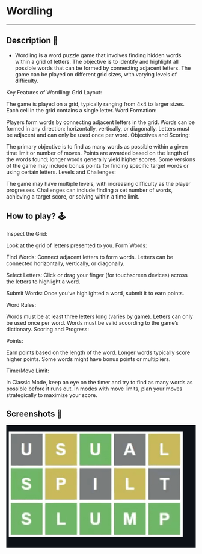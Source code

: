 # **Wordling** 

---



## **Description 📃**

- Wordling is a word puzzle game that involves finding hidden words within a grid of letters. The objective is to identify and highlight all possible words that can be formed by connecting adjacent letters. The game can be played on different grid sizes, with varying levels of difficulty.

Key Features of Wordling:
Grid Layout:

The game is played on a grid, typically ranging from 4x4 to larger sizes.
Each cell in the grid contains a single letter.
Word Formation:

Players form words by connecting adjacent letters in the grid.
Words can be formed in any direction: horizontally, vertically, or diagonally.
Letters must be adjacent and can only be used once per word.
Objectives and Scoring:

The primary objective is to find as many words as possible within a given time limit or number of moves.
Points are awarded based on the length of the words found; longer words generally yield higher scores.
Some versions of the game may include bonus points for finding specific target words or using certain letters.
Levels and Challenges:

The game may have multiple levels, with increasing difficulty as the player progresses.
Challenges can include finding a set number of words, achieving a target score, or solving within a time limit.


## **How to play? 🕹️**
<!-- add the steps how to play games -->
Inspect the Grid:

Look at the grid of letters presented to you.
Form Words:

Find Words: Connect adjacent letters to form words. Letters can be connected horizontally, vertically, or diagonally.

Select Letters: Click or drag your finger (for touchscreen devices) across the letters to highlight a word.

Submit Words: Once you’ve highlighted a word, submit it to earn points.

Word Rules:

Words must be at least three letters long (varies by game).
Letters can only be used once per word.
Words must be valid according to the game’s dictionary.
Scoring and Progress:

Points:

Earn points based on the length of the word. Longer words typically score higher points.
Some words might have bonus points or multipliers.

Time/Move Limit:

In Classic Mode, keep an eye on the timer and try to find as many words as possible before it runs out.
In modes with move limits, plan your moves strategically to maximize your score.





## **Screenshots 📸**

![alt text](<Screenshot 2024-06-04 004406.png>)


